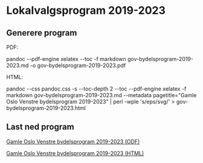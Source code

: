# Lokalvalgsprogram 2019-2023

## Generere program

  PDF: 

  pandoc --pdf-engine xelatex --toc -f markdown gov-bydelsprogram-2019-2023.md -o gov-bydelsprogram-2019-2023.pdf
  
  HTML:
  
  pandoc --css pandoc.css -s --toc-depth 2 --toc --pdf-engine xelatex -f markdown gov-bydelsprogram-2019-2023.md --metadata pagetitle="Gamle Oslo Venstre bydelsprogram 2019-2023" | perl -wple 's/eps/svg/' > gov-bydelsprogram-2019-2023.html
    
## Last ned program

  [Gamle Oslo Venstre bydelsprogram 2019-2023 (ODF)](https://gamle-oslo-venstre.github.com/program/gov-bydelsprogram-2019-2023.pdf)

  [Gamle Oslo Venstre bydelsprogram 2019-2023 (HTML)](https://gamle-oslo-venstre.github.com/program/gov-bydelsprogram-2019-2023.html)
